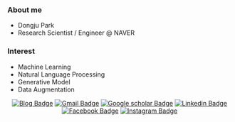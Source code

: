 <div align=left>

### About me
- Dongju Park
- Research Scientist / Engineer @ NAVER 

### Interest
- Machine Learning
- Natural Language Processing
- Generative Model
- Data Augmentation



<div align=center>

[![Blog Badge](http://img.shields.io/badge/-blog-black?style=flat-square&logo=github&link=https://toriving.github.io/)](https://toriving.github.io/) 
[![Gmail Badge](https://img.shields.io/badge/-Gmail-d14836?style=flat-square&logo=Gmail&logoColor=white&link=mailto:toriving@gmail.com)](mailto:toriving@gmail.com)
[![Google scholar Badge](https://img.shields.io/badge/-Scholar-%234285F4?style=falt-square&logo=Google%20scholar&logoColor=white&link=https://scholar.google.com/citations?hl=en&user=Mh3vtlEAAAAJ/)](https://scholar.google.com/citations?hl=en&user=Mh3vtlEAAAAJ/)
[![Linkedin Badge](https://img.shields.io/badge/-LinkedIn-blue?style=flat-square&logo=Linkedin&logoColor=white&link=https://www.linkedin.com/in/toriving/)](https://www.linkedin.com/in/toriving/) 
[![Facebook Badge](https://img.shields.io/badge/-Facebook-1877f2?style=flat-square&logo=facebook&logoColor=white&link=https://www.facebook.com/toriving/)](https://www.facebook.com/toriving/)
[![Instagram Badge](http://img.shields.io/badge/instagram-%23E4405F?style=falt-square&logo=instagram&logoColor=white&link=https://instagram.com/dongjuu_/)](https://instagram.com/dongjuu_/) 
</div>